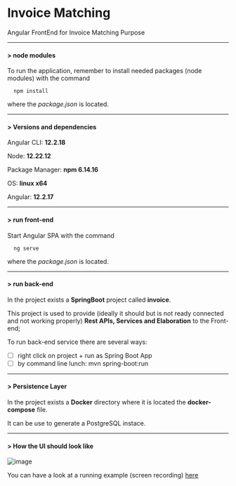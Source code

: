 # Invoice Matching
Angular FrontEnd for Invoice Matching Purpose

----
#### > node modules

To run the application, remember to install needed packages (node modules) with the command
```
  npm install
```
where the *package.json* is located. 

---
#### > Versions and dependencies

Angular CLI: **12.2.18**

Node: **12.22.12**

Package Manager: **npm 6.14.16**

OS: **linux x64**

Angular: **12.2.17**

---

#### > run front-end

Start Angular SPA with the command 
```
  ng serve
```
where the *package.json* is located. 

---

#### > run back-end

In the project exists a **SpringBoot** project called **invoice**.

This project is used to provide (ideally it should but is not ready connected and not working properly) **Rest APIs, Services and Elaboration** to the Front-end; 

To run back-end service there are several ways:

- [ ] right click on project + run as Spring Boot App
- [ ] by command line lunch: mvn spring-boot:run

---

#### > Persistence Layer

In the project exists a **Docker** directory where it is located the **docker-compose** file.

It can be use to generate a PostgreSQL instace.

---

#### > How the UI should look like

![image](https://github.com/ferrara94/InvoiceMatching/assets/45211249/74408efe-f766-4ef9-b1a6-199b700409b1)

You can have a look at a running example (screen recording) [here](https://github.com/ferrara94/InvoiceMatching/commit/770cc9775b46df7e8bb5c9684b0fa238ad02a7d1#r141029919)
